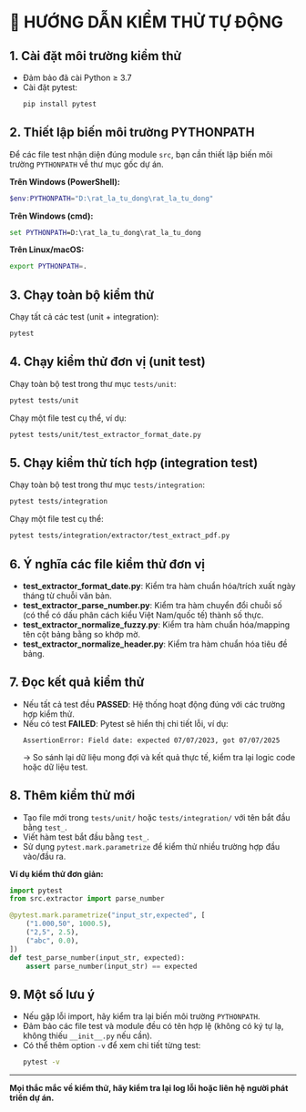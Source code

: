 # 🧪 HƯỚNG DẪN KIỂM THỬ TỰ ĐỘNG

## 1. Cài đặt môi trường kiểm thử

- Đảm bảo đã cài Python ≥ 3.7
- Cài đặt pytest:
  ```bash
  pip install pytest
  ```

## 2. Thiết lập biến môi trường PYTHONPATH

Để các file test nhận diện đúng module `src`, bạn cần thiết lập biến môi trường `PYTHONPATH` về thư mục gốc dự án.

**Trên Windows (PowerShell):**
```powershell
$env:PYTHONPATH="D:\rat_la_tu_dong\rat_la_tu_dong"
```
**Trên Windows (cmd):**
```cmd
set PYTHONPATH=D:\rat_la_tu_dong\rat_la_tu_dong
```
**Trên Linux/macOS:**
```bash
export PYTHONPATH=.
```

## 3. Chạy toàn bộ kiểm thử

Chạy tất cả các test (unit + integration):

```bash
pytest
```

## 4. Chạy kiểm thử đơn vị (unit test)

Chạy toàn bộ test trong thư mục `tests/unit`:
```bash
pytest tests/unit
```

Chạy một file test cụ thể, ví dụ:
```bash
pytest tests/unit/test_extractor_format_date.py
```

## 5. Chạy kiểm thử tích hợp (integration test)

Chạy toàn bộ test trong thư mục `tests/integration`:
```bash
pytest tests/integration
```

Chạy một file test cụ thể:
```bash
pytest tests/integration/extractor/test_extract_pdf.py
```

## 6. Ý nghĩa các file kiểm thử đơn vị

- **test_extractor_format_date.py**: Kiểm tra hàm chuẩn hóa/trích xuất ngày tháng từ chuỗi văn bản.
- **test_extractor_parse_number.py**: Kiểm tra hàm chuyển đổi chuỗi số (có thể có dấu phân cách kiểu Việt Nam/quốc tế) thành số thực.
- **test_extractor_normalize_fuzzy.py**: Kiểm tra hàm chuẩn hóa/mapping tên cột bảng bằng so khớp mờ.
- **test_extractor_normalize_header.py**: Kiểm tra hàm chuẩn hóa tiêu đề bảng.

## 7. Đọc kết quả kiểm thử

- Nếu tất cả test đều **PASSED**: Hệ thống hoạt động đúng với các trường hợp kiểm thử.
- Nếu có test **FAILED**: Pytest sẽ hiển thị chi tiết lỗi, ví dụ:
  ```
  AssertionError: Field date: expected 07/07/2023, got 07/07/2025
  ```
  → So sánh lại dữ liệu mong đợi và kết quả thực tế, kiểm tra lại logic code hoặc dữ liệu test.

## 8. Thêm kiểm thử mới

- Tạo file mới trong `tests/unit/` hoặc `tests/integration/` với tên bắt đầu bằng `test_`.
- Viết hàm test bắt đầu bằng `test_`.
- Sử dụng `pytest.mark.parametrize` để kiểm thử nhiều trường hợp đầu vào/đầu ra.

**Ví dụ kiểm thử đơn giản:**
```python
import pytest
from src.extractor import parse_number

@pytest.mark.parametrize("input_str,expected", [
    ("1.000,50", 1000.5),
    ("2,5", 2.5),
    ("abc", 0.0),
])
def test_parse_number(input_str, expected):
    assert parse_number(input_str) == expected
```

## 9. Một số lưu ý

- Nếu gặp lỗi import, hãy kiểm tra lại biến môi trường `PYTHONPATH`.
- Đảm bảo các file test và module đều có tên hợp lệ (không có ký tự lạ, không thiếu `__init__.py` nếu cần).
- Có thể thêm option `-v` để xem chi tiết từng test:
  ```bash
  pytest -v
  ```

---

**Mọi thắc mắc về kiểm thử, hãy kiểm tra lại log lỗi hoặc liên hệ người phát triển dự án.** 